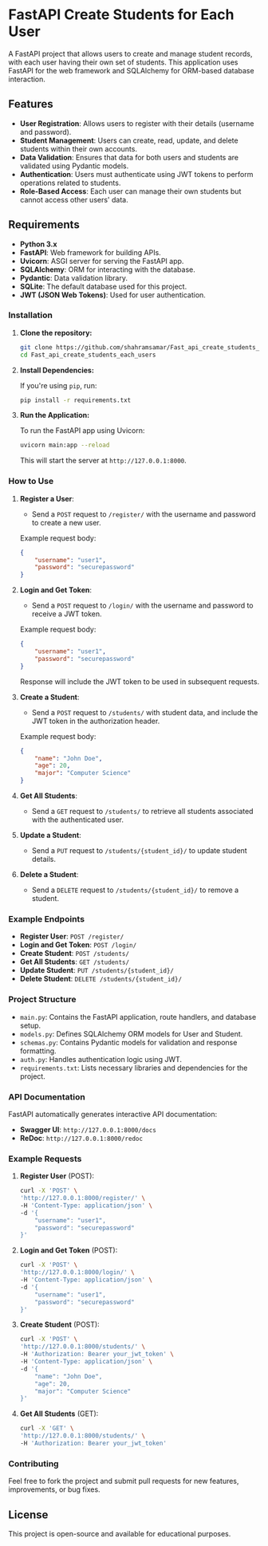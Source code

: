 # FastAPI Create Students for Each User

A FastAPI project that allows users to create and manage student records, with each user having their own set of students. This application uses FastAPI for the web framework and SQLAlchemy for ORM-based database interaction.

## Features

- **User Registration**: Allows users to register with their details (username and password).
- **Student Management**: Users can create, read, update, and delete students within their own accounts.
- **Data Validation**: Ensures that data for both users and students are validated using Pydantic models.
- **Authentication**: Users must authenticate using JWT tokens to perform operations related to students.
- **Role-Based Access**: Each user can manage their own students but cannot access other users' data.

## Requirements

- **Python 3.x**
- **FastAPI**: Web framework for building APIs.
- **Uvicorn**: ASGI server for serving the FastAPI app.
- **SQLAlchemy**: ORM for interacting with the database.
- **Pydantic**: Data validation library.
- **SQLite**: The default database used for this project.
- **JWT (JSON Web Tokens)**: Used for user authentication.

### Installation

1. **Clone the repository:**

    ```bash
    git clone https://github.com/shahramsamar/Fast_api_create_students_each_users.git
    cd Fast_api_create_students_each_users
    ```

2. **Install Dependencies:**

    If you're using `pip`, run:

    ```bash
    pip install -r requirements.txt
    ```

3. **Run the Application:**

    To run the FastAPI app using Uvicorn:

    ```bash
    uvicorn main:app --reload
    ```

    This will start the server at `http://127.0.0.1:8000`.

### How to Use

1. **Register a User**:
    - Send a `POST` request to `/register/` with the username and password to create a new user.

    Example request body:
    ```json
    {
        "username": "user1",
        "password": "securepassword"
    }
    ```

2. **Login and Get Token**:
    - Send a `POST` request to `/login/` with the username and password to receive a JWT token.

    Example request body:
    ```json
    {
        "username": "user1",
        "password": "securepassword"
    }
    ```

    Response will include the JWT token to be used in subsequent requests.

3. **Create a Student**:
    - Send a `POST` request to `/students/` with student data, and include the JWT token in the authorization header.

    Example request body:
    ```json
    {
        "name": "John Doe",
        "age": 20,
        "major": "Computer Science"
    }
    ```

4. **Get All Students**:
    - Send a `GET` request to `/students/` to retrieve all students associated with the authenticated user.

5. **Update a Student**:
    - Send a `PUT` request to `/students/{student_id}/` to update student details.

6. **Delete a Student**:
    - Send a `DELETE` request to `/students/{student_id}/` to remove a student.

### Example Endpoints

- **Register User**: `POST /register/`
- **Login and Get Token**: `POST /login/`
- **Create Student**: `POST /students/`
- **Get All Students**: `GET /students/`
- **Update Student**: `PUT /students/{student_id}/`
- **Delete Student**: `DELETE /students/{student_id}/`

### Project Structure

- `main.py`: Contains the FastAPI application, route handlers, and database setup.
- `models.py`: Defines SQLAlchemy ORM models for User and Student.
- `schemas.py`: Contains Pydantic models for validation and response formatting.
- `auth.py`: Handles authentication logic using JWT.
- `requirements.txt`: Lists necessary libraries and dependencies for the project.

### API Documentation

FastAPI automatically generates interactive API documentation:

- **Swagger UI**: `http://127.0.0.1:8000/docs`
- **ReDoc**: `http://127.0.0.1:8000/redoc`

### Example Requests

1. **Register User** (POST):
    ```bash
    curl -X 'POST' \
    'http://127.0.0.1:8000/register/' \
    -H 'Content-Type: application/json' \
    -d '{
        "username": "user1",
        "password": "securepassword"
    }'
    ```

2. **Login and Get Token** (POST):
    ```bash
    curl -X 'POST' \
    'http://127.0.0.1:8000/login/' \
    -H 'Content-Type: application/json' \
    -d '{
        "username": "user1",
        "password": "securepassword"
    }'
    ```

3. **Create Student** (POST):
    ```bash
    curl -X 'POST' \
    'http://127.0.0.1:8000/students/' \
    -H 'Authorization: Bearer your_jwt_token' \
    -H 'Content-Type: application/json' \
    -d '{
        "name": "John Doe",
        "age": 20,
        "major": "Computer Science"
    }'
    ```

4. **Get All Students** (GET):
    ```bash
    curl -X 'GET' \
    'http://127.0.0.1:8000/students/' \
    -H 'Authorization: Bearer your_jwt_token'
    ```

### Contributing

Feel free to fork the project and submit pull requests for new features, improvements, or bug fixes.

## License

This project is open-source and available for educational purposes.

